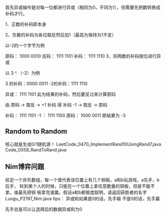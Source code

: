 
首先异或操作是对每一位都进行异或（相同为0，不同为1），但需要先把数转换成补码才行。

1、正数的补码即本身

2、负数的补码为各位取反然后加1（最高为保持为1不变）

以-2的一个字节为例

原码： 1000 0010
反码： 1111 1101
补码： 1111 1110
3、将两数的补码按位进行异或

以 3 ^ （-2）为例

3 的补码：0000 0011
-2的补码：1111 1110

异或：    1111 1101  此为结果的补码，然后要反过来计算原码

由 原码 -> 取反 -> +1 补码  得 补码 -1 -> 取反 -> 原码

补码：    1111 1101
-1 ：     1111 1100
原码：    1000 0011
即结果为 -3

## Random to Random

核心就是生成0/1随机源！
LeetCode_0470_ImplementRand10UsingRand7.java
Code_0059_RandToRand.java

## Nim博弈问题

给定一个非负数组，每一个值代表该位置上有几个铜板。a和b玩游戏，a先手，b后手， 轮到某个人的时候，只能在一个位置上拿任意数量的铜板，但是不能不拿。谁最先把铜 板拿完谁赢。假设a和b都极度聪明，请返回获胜者的名字
Luogu_P2197_Nim.java
tips：
异或和如果是0的话，先手输
不是0的话，先手赢

先手总是可以让选择后的数据异或和为0
